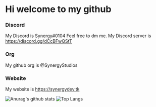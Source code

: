 # Hi welcome to my github
### Discord
My Discord is Synergy#0104 Feel free to dm me.
My Discord server is https://discord.gg/dCcBFwQStT
### Org
My github org is @SynergyStudios
### Website
My website is https://synergydev.tk


![Anurag's github stats](https://readmestats.tk/api?username=SynergyBest&count_private=true&show_icons=true)
![Top Langs](https://readmestats.tk/api/top-langs/?username=SynergyBest&langs_count=3&count_private=true)

